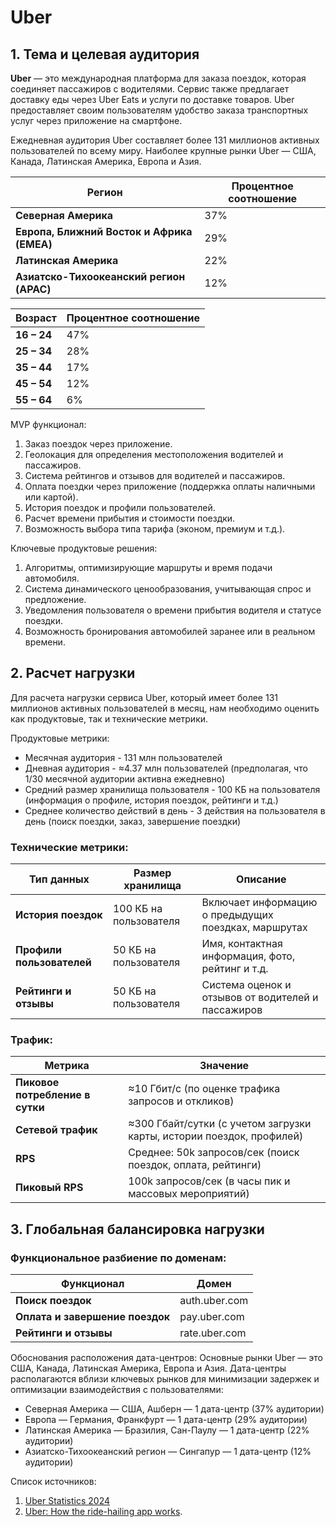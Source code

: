 # Uber

## 1. Тема и целевая аудитория

**Uber** — это международная платформа для заказа поездок, которая соединяет пассажиров с водителями. Сервис также
предлагает доставку еды через Uber Eats и услуги по доставке товаров. Uber предоставляет своим пользователям удобство
заказа транспортных услуг через приложение на смартфоне.

Ежедневная аудитория Uber составляет более 131 миллионов активных пользователей по всему миру. Наиболее крупные рынки
Uber — США, Канада, Латинская Америка, Европа и Азия.

| Регион                                     | Процентное соотношение |
|--------------------------------------------|------------------------|
| **Северная Америка**                       | 37%                    |
| **Европа, Ближний Восток и Африка (EMEA)** | 29%                    |
| **Латинская Америка**                      | 22%                    |
| **Азиатско-Тихоокеанский регион (APAC)**   | 12%                    |

| Возраст     | Процентное соотношение |
|-------------|------------------------|
| **16 – 24** | 47%                    |
| **25 – 34** | 28%                    |
| **35 – 44** | 17%                    |
| **45 – 54** | 12%                    |
| **55 – 64** | 6%                     |

MVP функционал:

1. Заказ поездок через приложение.
2. Геолокация для определения местоположения водителей и пассажиров.
3. Система рейтингов и отзывов для водителей и пассажиров.
4. Оплата поездки через приложение (поддержка оплаты наличными или картой).
5. История поездок и профили пользователей.
6. Расчет времени прибытия и стоимости поездки.
7. Возможность выбора типа тарифа (эконом, премиум и т.д.).

Ключевые продуктовые решения:

1. Алгоритмы, оптимизирующие маршруты и время подачи автомобиля.
2. Система динамического ценообразования, учитывающая спрос и предложение.
3. Уведомления пользователя о времени прибытия водителя и статусе поездки.
4. Возможность бронирования автомобилей заранее или в реальном времени.

## 2. Расчет нагрузки
   Для расчета нагрузки сервиса Uber, который имеет более 131 миллионов активных пользователей в месяц, нам необходимо оценить как продуктовые, так и технические метрики.

Продуктовые метрики:

 - Месячная аудитория - 131 млн пользователей
 - Дневная аудитория - ≈4.37 млн пользователей (предполагая, что 1/30 месячной аудитории активна ежедневно)
 - Средний размер хранилища пользователя - 100 КБ на пользователя (информация о профиле, история поездок, рейтинги и т.д.)
 - Среднее количество действий в день -  3 действия на пользователя в день (поиск поездки, заказ, завершение поездки)

### Технические метрики:

| Тип данных                | Размер хранилища               | Описание                                             |
|---------------------------|--------------------------------|------------------------------------------------------|
| **История поездок**       | 100 КБ на пользователя         | Включает информацию о предыдущих поездках, маршрутах |
| **Профили пользователей** | 50 КБ на пользователя          | Имя, контактная информация, фото, рейтинг и т.д.     |
| **Рейтинги и отзывы**     | 50 КБ на пользователя          | Система оценок и отзывов от водителей и пассажиров   |

### Трафик:

| Метрика                          | Значение                                                              |
|----------------------------------|-----------------------------------------------------------------------|
| **Пиковое потребление в сутки**  | ≈10 Гбит/с (по оценке трафика запросов и откликов)                    |
| **Сетевой трафик**               | ≈300 Гбайт/сутки (с учетом загрузки карты, истории поездок, профилей) |
| **RPS**                          | Среднее: 50k запросов/сек (поиск поездок, оплата, рейтинги)           |
| **Пиковый RPS**                  | 100k запросов/сек (в часы пик и массовых мероприятий)                 |

## 3. Глобальная балансировка нагрузки
###   Функциональное разбиение по доменам:

| Функционал                      | Домен         |
|---------------------------------|---------------|
| **Поиск поездок**               | auth.uber.com |
| **Оплата и завершение поездок** | pay.uber.com  |
| **Рейтинги и отзывы**           | rate.uber.com |
   Обоснования расположения дата-центров:
   Основные рынки Uber — это США, Канада, Латинская Америка, Европа и Азия. Дата-центры располагаются вблизи ключевых рынков для минимизации задержек и оптимизации взаимодействия с пользователями:

 - Северная Америка — США, Ашберн — 1 дата-центр (37% аудитории)
 - Европа — Германия, Франкфурт — 1 дата-центр (29% аудитории)
 - Латинская Америка — Бразилия, Сан-Паулу — 1 дата-центр (22% аудитории)
 - Азиатско-Тихоокеанский регион — Сингапур — 1 дата-центр (12% аудитории)



Список источников:

1. [Uber Statistics 2024](https://www.demandsage.com/uber-statistics/)
2. [Uber: How the ride-hailing app works](https://www.techradar.com/how-to/how-uber-works).
